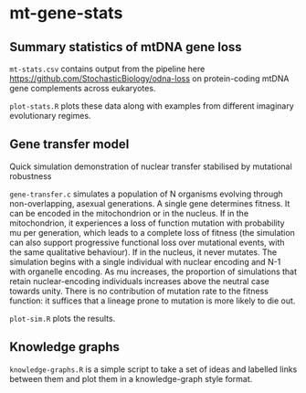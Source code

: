 # mt-gene-stats

Summary statistics of mtDNA gene loss
-----
`mt-stats.csv` contains output from the pipeline here https://github.com/StochasticBiology/odna-loss on protein-coding mtDNA gene complements across eukaryotes.

`plot-stats.R` plots these data along with examples from different imaginary evolutionary regimes.

Gene transfer model
-----
Quick simulation demonstration of nuclear transfer stabilised by mutational robustness

`gene-transfer.c` simulates a population of N organisms evolving through non-overlapping, asexual generations. A single gene determines fitness. It can be encoded in the mitochondrion or in the nucleus. If in the mitochondrion, it experiences a loss of function mutation with probability mu per generation, which leads to a complete loss of fitness (the simulation can also support progressive functional loss over mutational events, with the same qualitative behaviour). If in the nucleus, it never mutates. The simulation begins with a single individual with nuclear encoding and N-1 with organelle encoding. As mu increases, the proportion of simulations that retain nuclear-encoding individuals increases above the neutral case towards unity. There is no contribution of mutation rate to the fitness function: it suffices that a lineage prone to mutation is more likely to die out.

`plot-sim.R` plots the results.

Knowledge graphs
-----
`knowledge-graphs.R` is a simple script to take a set of ideas and labelled links between them and plot them in a knowledge-graph style format.

